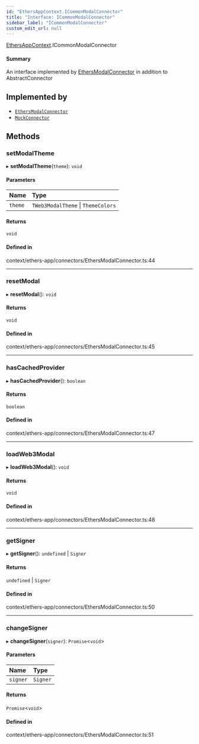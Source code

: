 ```yaml
---
id: "EthersAppContext.ICommonModalConnector"
title: "Interface: ICommonModalConnector"
sidebar_label: "ICommonModalConnector"
custom_edit_url: null
---
```


[EthersAppContext](../modules/EthersAppContext.md).ICommonModalConnector

#### Summary
An interface implemented by [EthersModalConnector](../classes/EthersAppContext.EthersModalConnector.md) in addition to AbstractConnector

## Implemented by

- [`EthersModalConnector`](../classes/EthersAppContext.EthersModalConnector.md)
- [`MockConnector`](../classes/TestUtils.MockConnector.md)

## Methods

### setModalTheme

▸ **setModalTheme**(`theme`): `void`

#### Parameters

| Name | Type |
| :------ | :------ |
| `theme` | `TWeb3ModalTheme` \| `ThemeColors` |

#### Returns

`void`

#### Defined in

context/ethers-app/connectors/EthersModalConnector.ts:44

___

### resetModal

▸ **resetModal**(): `void`

#### Returns

`void`

#### Defined in

context/ethers-app/connectors/EthersModalConnector.ts:45

___

### hasCachedProvider

▸ **hasCachedProvider**(): `boolean`

#### Returns

`boolean`

#### Defined in

context/ethers-app/connectors/EthersModalConnector.ts:47

___

### loadWeb3Modal

▸ **loadWeb3Modal**(): `void`

#### Returns

`void`

#### Defined in

context/ethers-app/connectors/EthersModalConnector.ts:48

___

### getSigner

▸ **getSigner**(): `undefined` \| `Signer`

#### Returns

`undefined` \| `Signer`

#### Defined in

context/ethers-app/connectors/EthersModalConnector.ts:50

___

### changeSigner

▸ **changeSigner**(`signer`): `Promise`<`void`\>

#### Parameters

| Name | Type |
| :------ | :------ |
| `signer` | `Signer` |

#### Returns

`Promise`<`void`\>

#### Defined in

context/ethers-app/connectors/EthersModalConnector.ts:51
